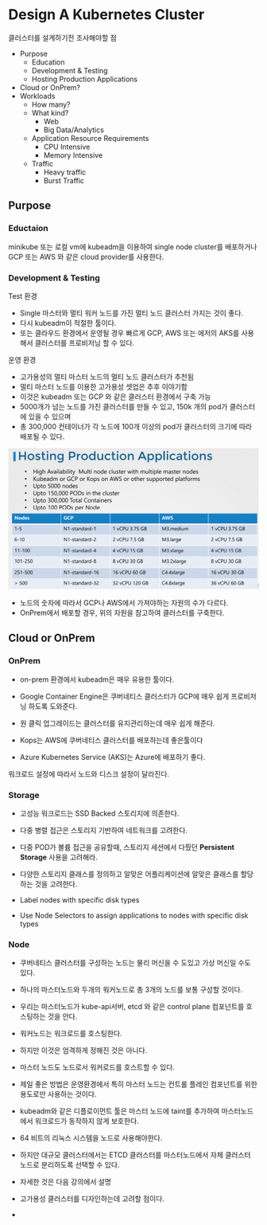 # Design A Kubernetes Cluster
클러스터를 설계하기전 조사해야할 점
* Purpose
  * Education
  * Development & Testing
  * Hosting Production Applications
* Cloud or OnPrem?
* Workloads
  * How many?
  * What kind?
    * Web
    * Big Data/Analytics
  * Application Resource Requirements
    * CPU Intensive
    * Memory Intensive
  * Traffic
    * Heavy traffic
    * Burst Traffic

## Purpose
### Eductaion
minikube 또는 로컬 vm에 kubeadm을 이용하여 single node cluster를 배포하거나 GCP 또는 AWS 와 같은 cloud provider를 사용한다.

### Development & Testing
Test 환경
* Single 마스터와 멀티 워커 노드를 가진 멀티 노드 클러스터 가지는 것이 좋다.
* 다시 kubeadm이 적절한 툴이다. 
* 또는 클라우드 환경에서 운영될 경우 빠르게 GCP, AWS 또는 에저의 AKS를 사용해서 클러스터를 프로비저닝 할 수 있다.

운영 환경
* 고가용성의 멀티 마스터 노드의 멀티 노드 클러스터가 추천됨
* 멀티 마스터 노드를 이용한 고가용성 셋업은 추후 이야기함
* 이것은 kubeadm 또는 GCP 와 같은 클러스터 환경에서 구축 가능
* 5000개가 넘는 노드를 가진 클러스터를 만들 수 있고, 150k 개의 pod가 클러스터에 있을 수 있으며
* 총 300,000 컨테이너가 각 노드에 100개 이상의 pod가 클러스터의 크기에 따라 배포될 수 있다.

![Design01](../contents/design01.PNG)

* 노드의 숫자에 따라서 GCP나 AWS에서 가져야하는 자원의 수가 다르다.
* OnPrem에서 배포할 경우, 위의 자원을 참고하여 클러스터를 구축한다.

## Cloud or OnPrem
### OnPrem
* on-prem 환경에서 kubeadm은 매우 유용한 툴이다.

* Google Container Engine은 쿠버네티스 클러스터가 GCP에 매우 쉽게 프로비저닝 하도록 도와준다.
* 원 클릭 업그레이드는 클러스터를 유지관리하는데 매우 쉽게 해준다.

* Kops는 AWS에 쿠버네티스 클러스터를 배포하는데 좋은툴이다

* Azure Kubernetes Service (AKS)는 Azure에 배포하기 좋다.

워크로드 설정에 따라서 노드와 디스크 설정이 달라진다.

### Storage
* 고성능 워크로드는 SSD Backed 스토리지에 의존한다.

* 다중 병렬 접근은 스토리지 기반하여 네트워크를 고려한다.
* 다중 POD가 볼륨 접근을 공유할때, 스토리지 세션에서 다뤘던 **Persistent Storage** 사용을 고려해라.

* 다양한 스토리지 클래스를 정의하고 알맞은 어플리케이션에 알맞은 클래스를 할당하는 것을 고려한다.

* Label nodes with specific disk types
* Use Node Selectors to assign applications to nodes with specific disk types
### Node
* 쿠버네티스 클러스터를 구성하는 노드는 물리 머신을 수 도있고 가상 머신일 수도 있다.
* 하나의 마스터노드와 두개의 워커노드로 총 3개의 노드를 보통 구성할 것이다.
* 우리는 마스터노드가 kube-api서버, etcd 와 같은 control plane 컴포넌트를 호스팅하는 것을 안다.
* 워커노드는 워크로드를 호스팅한다.
* 하지만 이것은 엄격하게 정해진 것은 아니다.
* 마스터 노드도 노드로서 워커로드를 호스트할 수 있다.
* 제일 좋은 방법은 운영환경에서 특히 마스터 노드는 컨트롤 플레인 컴포넌트를 위한 용도로만 사용하는 것이다.

* kubeadm와 같은 디플로이먼트 툴은 마스터 노드에 taint를 추가하여 마스터노드에서 워크로드가 동작하지 않게 보호한다.

* 64 비트의 리눅스 시스템을 노드로 사용해야한다.

* 하지만 대규모 클러스터에서는 ETCD 클러스터를 마스터노드에서 자체 클러스터 노드로 분리하도록 선택할 수 있다.
* 자세한 것은 다음 강의에서 설명 
* 고가용성 클러스터를 디자인하는데 고려할 점이다.

* 




